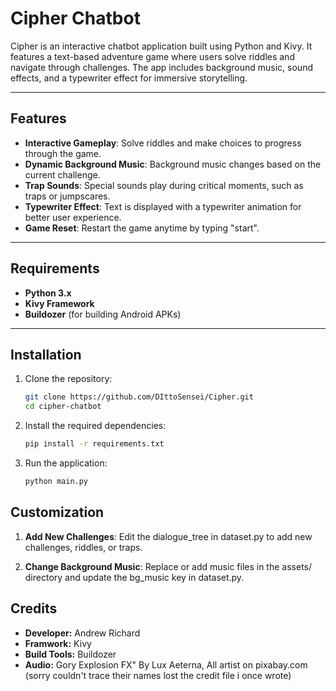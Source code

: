 # Cipher Chatbot

Cipher is an interactive chatbot application built using Python and Kivy. It features a text-based adventure game where users solve riddles and navigate through challenges. The app includes background music, sound effects, and a typewriter effect for immersive storytelling.

---

## Features

- **Interactive Gameplay**: Solve riddles and make choices to progress through the game.
- **Dynamic Background Music**: Background music changes based on the current challenge.
- **Trap Sounds**: Special sounds play during critical moments, such as traps or jumpscares.
- **Typewriter Effect**: Text is displayed with a typewriter animation for better user experience.
- **Game Reset**: Restart the game anytime by typing "start".

---

## Requirements

- **Python 3.x**
- **Kivy Framework**
- **Buildozer** (for building Android APKs)

---

## Installation

1. Clone the repository:
   ```bash
   git clone https://github.com/DIttoSensei/Cipher.git
   cd cipher-chatbot

2. Install the required dependencies:
    ```bash
    pip install -r requirements.txt

3. Run the application:
    ```bash
    python main.py


## Customization

1. **Add New Challenges**:
    Edit the dialogue_tree in dataset.py to add new challenges, riddles, or traps.

2. **Change Background Music**:
    Replace or add music files in the assets/ directory and update the bg_music key in dataset.py.


## Credits

- **Developer:** Andrew Richard
- **Framwork:** Kivy
- **Build Tools:** Buildozer
- **Audio:** Gory Explosion FX" By Lux Aeterna, All artist on pixabay.com (sorry couldn't trace their names lost the credit file i once wrote)
